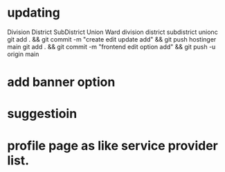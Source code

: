 # updating
Division
District
SubDistrict
Union
Ward
division
district
subdistrict
unionc
git add . && git commit -m "create edit update add" && git push hostinger main
git add . && git commit -m "frontend edit option add" && git push -u origin main


# add banner option
# suggestioin
# profile page as like service provider list.


